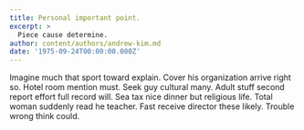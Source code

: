 ```yaml
---
title: Personal important point.
excerpt: >
  Piece cause determine.
author: content/authors/andrew-kim.md
date: '1975-09-24T00:00:00.000Z'
---
```

Imagine much that sport toward explain. Cover his organization arrive right so. Hotel room mention must. Seek guy cultural many. Adult stuff second report effort full record will. Sea tax nice dinner but religious life. Total woman suddenly read he teacher. Fast receive director these likely. Trouble wrong think could.